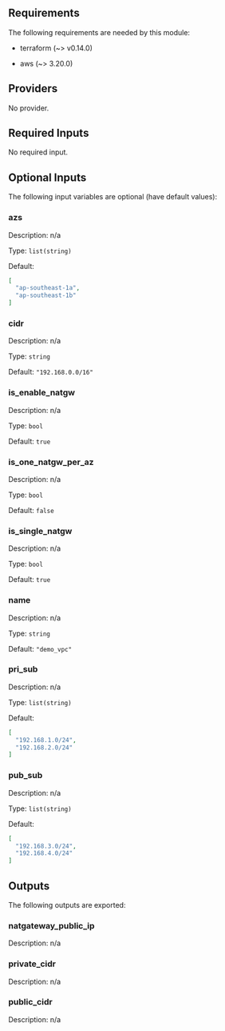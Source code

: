 ## Requirements

The following requirements are needed by this module:

- terraform (~> v0.14.0)

- aws (~> 3.20.0)

## Providers

No provider.

## Required Inputs

No required input.

## Optional Inputs

The following input variables are optional (have default values):

### azs

Description: n/a

Type: `list(string)`

Default:

```json
[
  "ap-southeast-1a",
  "ap-southeast-1b"
]
```

### cidr

Description: n/a

Type: `string`

Default: `"192.168.0.0/16"`

### is\_enable\_natgw

Description: n/a

Type: `bool`

Default: `true`

### is\_one\_natgw\_per\_az

Description: n/a

Type: `bool`

Default: `false`

### is\_single\_natgw

Description: n/a

Type: `bool`

Default: `true`

### name

Description: n/a

Type: `string`

Default: `"demo_vpc"`

### pri\_sub

Description: n/a

Type: `list(string)`

Default:

```json
[
  "192.168.1.0/24",
  "192.168.2.0/24"
]
```

### pub\_sub

Description: n/a

Type: `list(string)`

Default:

```json
[
  "192.168.3.0/24",
  "192.168.4.0/24"
]
```

## Outputs

The following outputs are exported:

### natgateway\_public\_ip

Description: n/a

### private\_cidr

Description: n/a

### public\_cidr

Description: n/a


